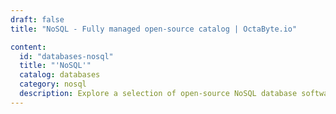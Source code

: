 ```yaml
---
draft: false
title: "NoSQL - Fully managed open-source catalog | OctaByte.io"

content:
  id: "databases-nosql"
  title: "'NoSQL'"
  catalog: databases
  category: nosql
  description: Explore a selection of open-source NoSQL database software options available on OctaByte's platform. Let us handle the intricate tasks of installation, backup, updates, and maintenance, so you can make the most of your data with ease.
---
```

